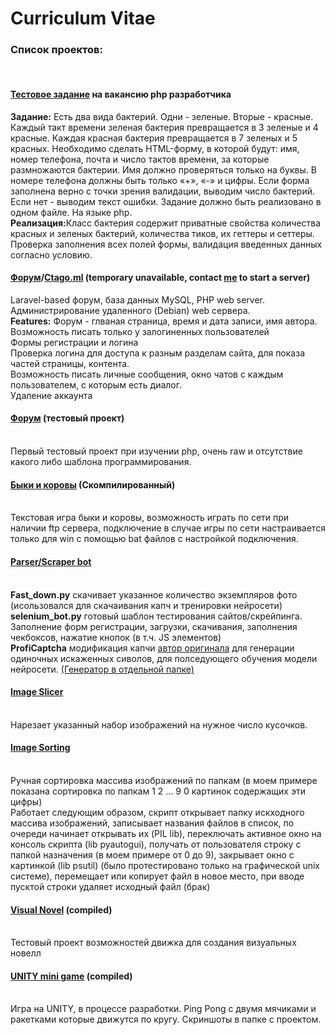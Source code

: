 # Curriculum Vitae
<h3>Список проектов:</h3><br>
<h4><a href='https://github.com/ktago336/resume/tree/master/projects/test_task(PHP)'>Тестовое задание</a> на вакансию php разработчика<br></h4>
<b>Задание:</b> Есть два вида бактерий. Одни - зеленые. Вторые - красные. Каждый такт времени зеленая бактерия превращается в 3 зеленые и 4 красные. Каждая красная бактерия превращается в 7 зеленых и 5 красных. 
Необходимо сделать HTML-форму, в которой будут: имя, номер телефона, почта и число тактов времени, за которые размножаются бактерии. 
Имя должно проверяться только на буквы. В номере телефона должны быть только «+», «-» и цифры. Если форма заполнена верно с точки зрения валидации, выводим число бактерий. 
Если нет - выводим текст ошибки.
Задание должно быть реализовано в одном файле. На языке php.<br>
<b>Реализация:</b>Класс бактерия содержит приватные свойства количества красных и зеленых бактерий, количества тиков, их геттеры и сеттеры. Проверка заполнения всех полей формы, валидация введенных данных согласно условию.

<h4><a href='https://github.com/ktago336/forum-laravel'>Форум</a><b>/</b><a href='http://ctago.ml'>Ctago.ml</a> (temporary unavailable, contact <a href='mailto:stas.sutulo@gmail.com'>me</a> to start a server)</h4>
Laravel-based форум, база данных MySQL, PHP web server. Администрирование удаленного (Debian) web сервера.<br>
<b>Features:</b> Форум - глваная страница, время и дата записи, имя автора.<br>
Возможность писать только у залогиненных пользователей<br>
Формы регистрации и логина<br>
Проверка логина для доступа к разным разделам сайта, для показа частей страницы, контента.<br>
Возможность писать личные сообщения, окно чатов с каждым пользователем, с которым есть диалог.<br>
Удаление аккаунта

<h4><a href='https://github.com/ktago336/141forum'>Форум</a> (тестовый проект)</h4><br>
Первый тестовый проект при изучении php, очень raw и отсутствие какого либо шаблона программирования.

<h4><a href='https://github.com/ktago336/resume/tree/master/projects/bulls%26cows(C_C%2B%2B_compiled)/BULLS'>Быки и коровы</a> (Скомпилированный)
</h4><br>
Текстовая игра быки и коровы, возможность играть по сети при наличии ftp сервера, подключение в случае игры по сети настраивается только для win с помощью bat файлов с настройкой подключения.

<h4><a href='https://github.com/ktago336/resume/tree/master/projects/parser.scraper_bot(PY)'>Parser/Scraper bot</a>
</h4><br>
<b>Fast_down.py</b> скачивает указанное количество экземпляров фото (исользовался для скачаивания капч и тренировки нейросети)
<Br><b>selenium_bot.py</b> готовый шаблон тестирования сайтов/скрейпинга. Заполнение форм регистрации, загрузки, скачивания, заполнения чекбоксов, нажатие кнопок (в т.ч. JS элементов)<br>
<b>ProfiCaptcha</b> модификация капчи <a href='https://valera.ws/proficaptcha/'>автор оригинала</a> для генерации одиночных искаженных сиволов, для полседующего обучения модели нейросети. <a href='https://github.com/ktago336/resume/tree/master/projects/captchaGen(PHP)'>(Генератор в отдельной папке)</a>

<h4><a href='https://github.com/ktago336/resume/tree/master/projects/image_slicer(PY)'>Image Slicer</a>
</h4><br>
Нарезает указанный набор изображений на нужное число кусочков.

<h4><a href='https://github.com/ktago336/resume/tree/master/projects/Image_sort(PY)'>Image Sorting</a>
</h4><br>
Ручная сортировка массива изображений по папкам (в моем примере показана сортировка по папкам 1 2 ... 9 0 картинок содержащих эти цифры)<br>
Работает следующим образом, скрипт открывает папку искходного массива изображений, записывает названия файлов в список, по очереди начинает открывать их (PIL lib), переключать активное окно на консоль скрипта (lib pyautogui), получать от пользователя строку с папкой назначения (в моем примере от 0 до 9), закрывает окно с картинкой (lib psutil) (было протестировано только на графической unix системе), перемещает или копирует файл в новое место, при вводе пусктой строки удаляет исходный файл (брак)
  
<h4><a href='https://github.com/ktago336/resume/tree/master/projects/Visual_novel(PY_compiled)'>Visual Novel</a> (compiled)
</h4><br>
Тестовый проект возможностей движка для создания визуальных новелл
  
<h4><a href='https://github.com/ktago336/resume/tree/master/projects/firstUNITYfroject(UNITY_C%23)'>UNITY mini game</a> (compiled)
</h4><br>
Игра на UNITY, в процессе разработки. Ping Pong с двумя мячиками и ракетками которые движутся по кругу. Скриншоты в папке с проектом.
<b></b> 
<h4></h4>
